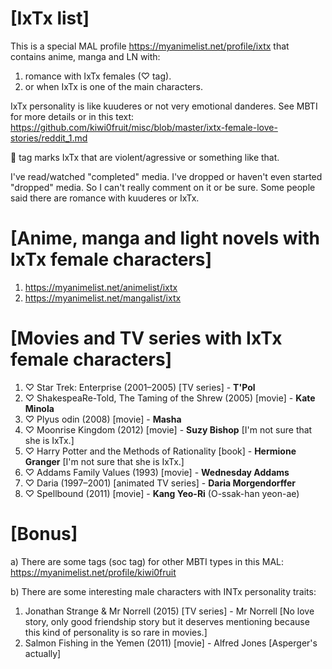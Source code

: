 [IxTx list]
================================
This is a special MAL profile https://myanimelist.net/profile/ixtx that contains anime, manga and LN with:

1) romance with IxTx females (♡ tag).
2) or when IxTx is one of the main characters.

IxTx personality is like kuuderes or not very emotional danderes. See MBTI for more details or in this text: https://github.com/kiwi0fruit/misc/blob/master/ixtx-female-love-stories/reddit_1.md

👊 tag marks IxTx that are violent/agressive or something like that.

I've read/watched "completed" media. I've dropped or haven't even started "dropped" media. So I can't really comment on it or be sure. Some people said there are romance with kuuderes or IxTx.


[Anime, manga and light novels with IxTx female characters]
================================
1. https://myanimelist.net/animelist/ixtx
2. https://myanimelist.net/mangalist/ixtx


[Movies and TV series with IxTx female characters]
================================
1. ♡ Star Trek: Enterprise (2001–2005) [TV series] - **T'Pol**
2. ♡ ShakespeaRe-Told, The Taming of the Shrew (2005) [movie] - **Kate Minola**
3. ♡ Plyus odin (2008) [movie] - **Masha**
4. ♡ Moonrise Kingdom (2012) [movie] - **Suzy Bishop** [I'm not sure that she is IxTx.]
5. ♡ Harry Potter and the Methods of Rationality [book] - **Hermione Granger** [I'm not sure that she is IxTx.]
6. ♡ Addams Family Values (1993) [movie] - **Wednesday Addams**
7. ♡ Daria (1997–2001) [animated TV series] - **Daria Morgendorffer**
8. ♡ Spellbound (2011) [movie] - **Kang Yeo-Ri** (O-ssak-han yeon-ae)


[Bonus]
================================
a) There are some tags (soc tag) for other MBTI types in this MAL: https://myanimelist.net/profile/kiwi0fruit

b) There are some interesting male characters with INTx personality traits:

1. Jonathan Strange & Mr Norrell (2015) [TV series] - Mr Norrell [No love story, only good friendship story but it deserves mentioning because this kind of personality is so rare in movies.]
2. Salmon Fishing in the Yemen (2011) [movie] - Alfred Jones [Asperger's actually]
